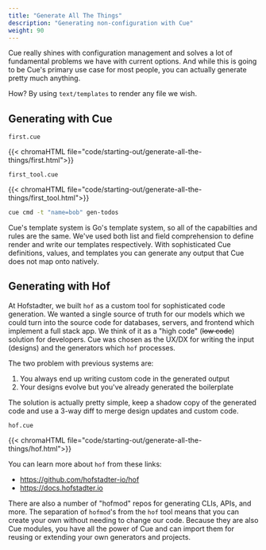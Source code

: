 ```yaml
---
title: "Generate All The Things"
description: "Generating non-configuration with Cue"
weight: 90
---
```


Cue really shines with configuration management and
solves a lot of fundamental problems we have with current options.
And while this is going to be Cue's primary use case for most people,
you can actually generate pretty much anything.

How? By using `text/templates` to render any file we wish.

## Generating with Cue

`first.cue`

{{< chromaHTML file="code/starting-out/generate-all-the-things/first.html">}}

`first_tool.cue`

{{< chromaHTML file="code/starting-out/generate-all-the-things/first_tool.html">}}

```sh
cue cmd -t "name=bob" gen-todos
```

Cue's template system is Go's template system,
so all of the capabilties and rules are the same.
We've used both list and field comprehension
to define render and write our templates respectively.
With sophisticated Cue definitions, values, and templates
you can generate any output that Cue does not map onto natively.


## Generating with Hof

At Hofstadter, we built `hof` as a custom tool for sophisticated code generation.
We wanted a single source of truth for our models which we could turn into
the source code for databases, servers, and frontend which implement a full stack app.
We think of it as a "high code" (~~low code~~) solution for developers.
Cue was chosen as the UX/DX for writing the input (designs)
and the generators which `hof` processes.

The two problem with previous systems are:

1. You always end up writing custom code in the generated output
2. Your designs evolve but you've already generated the boilerplate

The solution is actually pretty simple, keep a shadow copy of the generated code
and use a 3-way diff to merge design updates and custom code.


`hof.cue`

{{< chromaHTML file="code/starting-out/generate-all-the-things/hof.html">}}

You can learn more about `hof` from these links:

- https://github.com/hofstadter-io/hof
- https://docs.hofstadter.io

There are also a number of "hofmod" repos for generating CLIs, APIs, and more.
The separation of `hofmod`'s from the `hof` tool means that you can create your own without needing to change our code.
Because they are also Cue modules, you have all the power of Cue and
can import them for reusing or extending your own generators and projects.
